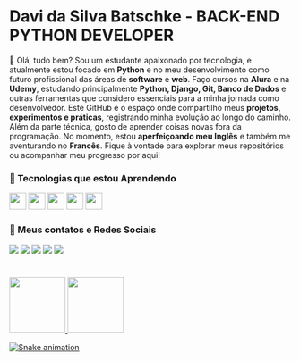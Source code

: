 # Davi da Silva Batschke - BACK-END PYTHON DEVELOPER
👋 Olá, tudo bem? Sou um estudante apaixonado por tecnologia, e atualmente estou focado em **Python** e no meu desenvolvimento como futuro profissional das áreas de **software** e **web**. Faço cursos na **Alura** e na **Udemy**, estudando principalmente **Python, Django, Git, Banco de Dados** e outras ferramentas que considero essenciais para a minha jornada como desenvolvedor. Este GitHub é o espaço onde compartilho meus **projetos, experimentos e práticas**, registrando minha evolução ao longo do caminho. Além da parte técnica, gosto de aprender coisas novas fora da programação. No momento, estou **aperfeiçoando meu Inglês** e também me aventurando no **Francês**. Fique à vontade para explorar meus repositórios ou acompanhar meu progresso por aqui!


### 📖 Tecnologias que estou Aprendendo
<div>
<img loading="lazy" src="https://cdn.jsdelivr.net/gh/devicons/devicon@latest/icons/python/python-original.svg" width="30" height="30"/>
<img loading="lazy" src="https://cdn.jsdelivr.net/gh/devicons/devicon@latest/icons/django/django-plain.svg" width="30" height="30"/>
<img loading="lazy" src="https://cdn.jsdelivr.net/gh/devicons/devicon@latest/icons/git/git-original.svg" width="30" height="30"/>
<img loading="lazy" src="https://cdn.jsdelivr.net/gh/devicons/devicon@latest/icons/mysql/mysql-original.svg" width="30" height="30"/>
<img loading="lazy" src="https://cdn.jsdelivr.net/gh/devicons/devicon@latest/icons/docker/docker-plain.svg" width="30" height="30"/>
</div>
 

### 📡 Meus contatos e Redes Sociais
<div>
<a href="https://www.linkedin.com/in/davibatschke" target="_blank"><img loading="lazy" src="https://custom-icon-badges.demolab.com/badge/LinkedIn-0A66C2?logo=linkedin-white&logoColor=fff" target="_blank"></a>   
<a href="https://open.spotify.com/user/d3jvdmatbgtd2oen8z5g5gksn" target="_blank"><img loading="lazy" src="https://img.shields.io/badge/Spotify-1ED760?logo=spotify&logoColor=white" target="_blank"></a>
<a href="https://instagram.com/davibatschke/" target="_blank"><img loading="lazy" src="https://img.shields.io/badge/Instagram-%23E4405F.svg?logo=Instagram&logoColor=white" target="_blank"></a>
<a href="https://www.twitch.tv/davibatschke" target="_blank"><img loading="lazy" src="https://img.shields.io/badge/Twitch-%239146FF.svg?logo=Twitch&logoColor=white" target="_blank"></a>
<a href="linktree" target="_blank"><img loading="lazy" src="https://img.shields.io/badge/LinkTree-1de9b6?logo=linktree&logoColor=white" target="_blank"></a>
</div>

#
<div>
<a href="https://github.com/davibatschke">
<img loading="lazy" height="100em" src="https://github-readme-stats.vercel.app/api/top-langs/?username=davibatschke&layout=compact&langs_count=7&theme=dark"/>
<img loading="lazy" height="100em" src="https://github-readme-stats.vercel.app/api?username=davibatschke&show_icons=true&theme=dark&include_all_commits=true&count_private=true"/>
</div>

![Snake animation](https://github.com/davibatschke/davibatschke/blob/output/github-contribution-grid-snake.svg)
